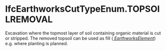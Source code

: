 IfcEarthworksCutTypeEnum.TOPSOILREMOVAL
=======================================
Excavation where the topmost layer of soil containing organic material is cut
or stripped. The removed topsoil can be used as fill ([
_EarthworksElement_]($element://{04D59E49-786C-4558-8F2F-4AC00545AE17})) e.g.
where planting is planned.  
  



